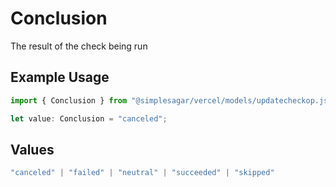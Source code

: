# Conclusion

The result of the check being run

## Example Usage

```typescript
import { Conclusion } from "@simplesagar/vercel/models/updatecheckop.js";

let value: Conclusion = "canceled";
```

## Values

```typescript
"canceled" | "failed" | "neutral" | "succeeded" | "skipped"
```